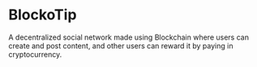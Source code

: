 # BlockoTip

A decentralized social network made using Blockchain where users can create and post content, and other users
can reward it by paying in cryptocurrency.
